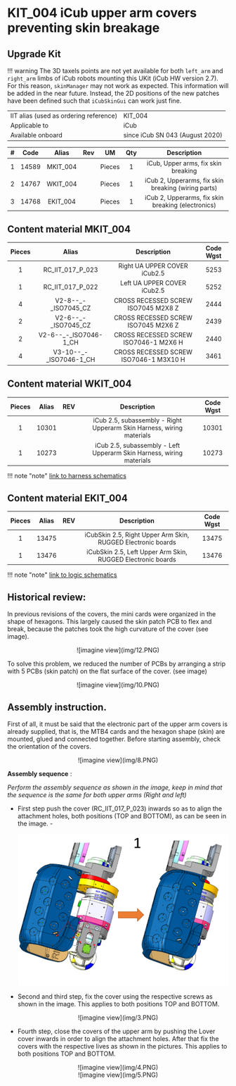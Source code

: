 # KIT_004 iCub upper arm covers preventing skin breakage

## Upgrade Kit


!!! warning
    The 3D taxels points are not yet available for both `left_arm` and `right_arm` limbs of iCub robots mounting this UKit (iCub HW version 2.7). For this reason, `skinManager` may not work as expected. This information will be added in the near future. Instead, the 2D positions of the new patches have been defined such that `iCubSkinGui` can work just fine.

|       |       	          |
|   :--- |    :-----------           |
|    IIT alias (used as ordering reference)| KIT_004  |
|    Applicable to|iCub | 
|Available onboard |since iCub SN 043 (August 2020)|


|  #  |     Code   |   Alias  |  Rev | UM |  Qty  |  Description |
|   :---: |   :---: |   :---: |   :---: |   :---: |   :---: |   :---: |
| 1 |  14589  | MKIT_004  |   | Pieces  |  1  | iCub, Upper arms, fix skin breaking |
|  2  |	   14767  |		WKIT_004	 |	 	| Pieces	| 1	| iCub 2, Upperarms, fix skin breaking (wiring parts) |
|  3  |	   14768  |		EKIT_004	 |	 	| Pieces	| 1	| iCub 2, Upperarms, fix skin breaking (electronics) |

## Content material  MKIT_004


|  Pieces |     Alias    |  Description       |  Code Wgst |
|   :---: |    :-----------:      |     :---: |   :---:   |
|    1   |RC_IIT_017_P_023  | Right UA UPPER COVER iCub2.5 | 5253 |
|    1   |RC_IIT_017_P_022  | Left  UA UPPER COVER iCub2.5 | 5252 |
| 4 | V2-8--_-_ISO7045_CZ|CROSS RECESSED SCREW ISO7045 M2X8 Z       |2444|
| 2  |V2-6--_-_ISO7045_CZ |CROSS RECESSED SCREW ISO7045 M2X6 Z  |2439|
| 2 |V2-6--_-_ISO7046-1_CH |CROSS RECESSED SCREW ISO7046-1 M2X6 H |2440|
|4 |V3-10--_-_ISO7046-1_CH |CROSS RECESSED SCREW ISO7046-1 M3X10 H |3461|

## Content material  WKIT_004 

|  Pieces |     Alias    |    REV    |  Description       |  Code Wgst |
|   :---: |    :-----------:      |     :---: |   :---:   |   :---:   |
|   1     |    10301  	 |      	 | iCub 2.5, subassembly - Right Upperarm Skin Harness, wiring materials |10301 |
|   1     |    10273 	 |     	 | 	iCub 2.5, subassembly - Left Upperarm Skin Harness, wiring materials |10273 |

!!! note "note"
    [link to harness schematics](https://github.com/icub-tech-iit/electronics-wiring-public/tree/master/icub-upgrade-kits/kit_004/14767%20-%20iCub%20Upperarms%20fix%20skin%20breaking%20(wiring%20parts)) 

## Content material  EKIT_004 
|  Pieces |     Alias    |    REV    |  Description       |  Code Wgst |
|   :---: |    :-----------:      |     :---: |   :---:   |   :---:   |
|  1 |   13475     |        | iCubSkin 2.5, Right Upper Arm Skin, RUGGED Electronic boards   |    13475  |
|  1 |   13476     |        | 	iCubSkin 2.5, Left Upper Arm Skin, RUGGED Electronic boards  |    13476  |

!!! note "note"
    [link to logic schematics](https://github.com/icub-tech-iit/electronics-wiring-public/tree/master/icub-upgrade-kits/kit_004/14768%20-%20iCub%20Upperarms%20fix%20skin%20breaking%20(electronics))

## Historical review:
In previous revisions of the covers, the mini cards were organized in the shape of hexagons. This largely caused the skin patch PCB to flex and break, because the patches took the high curvature of the cover (see image).

<center> ![imagine view](img/12.PNG) </center>

To solve this problem, we reduced the number of PCBs by arranging a strip with 5 PCBs (skin patch) on the flat surface of the cover. (see image)

<center> ![imagine view](img/10.PNG) </center>


## Assembly instruction.

First of all, it must be said that the electronic part of the upper arm covers is already supplied, that is, the MTB4 cards and the hexagon shape (skin) are mounted, glued and connected together.
Before starting assembly, check the orientation of the covers.<br>

<center> ![imagine view](img/8.PNG) </center>

**Assembly sequence** :<br>

*Perform the assembly sequence as shown in the image, keep in mind that the sequence is the same for both upper arms (Right and left)*<br>

- First step push the cover (RC_IIT_017_P_023) inwards so as to align the attachment holes, both positions (TOP and BOTTOM), as can be seen in the image.
-<center> ![imagine view](img/2.PNG) </center>

- Second and third step, fix the cover using the respective screws as shown in the image. This applies to both positions TOP and BOTTOM.

<center> ![imagine view](img/3.PNG) </center>

- Fourth step, close the covers of the upper arm by pushing the Lover cover inwards in order to align the attachment holes. After that fix the covers with the respective lives as shown in the pictures.  This applies to both positions TOP and BOTTOM.

<center> ![imagine view](img/4.PNG) </center>
<center> ![imagine view](img/5.PNG) </center>
